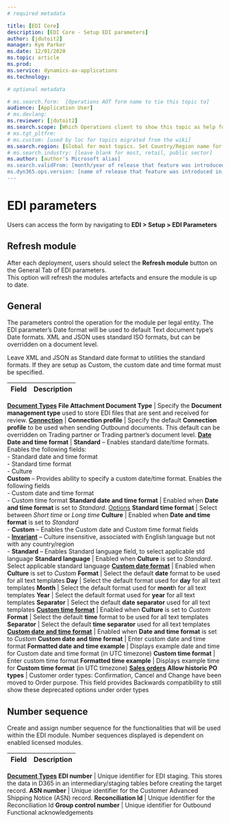 ```yaml
---
# required metadata

title: [EDI Core]
description: [EDI Core - Setup EDI parameters]
author: [jdutoit2]
manager: Kym Parker
ms.date: 12/01/2020
ms.topic: article
ms.prod: 
ms.service: dynamics-ax-applications
ms.technology: 

# optional metadata

# ms.search.form:  [Operations AOT form name to tie this topic to]
audience: [Application User]
# ms.devlang: 
ms.reviewer: [jdutoit2]
ms.search.scope: [Which Operations client to show this topic as help for, to be set by content strategist, see list here: https://microsoft.sharepoint.com/teams/DynDoc/_layouts/15/WopiFrame.aspx?sourcedoc={23419e1c-eb64-42e9-aa9b-79875b428718}&action=edit&wd=target%28Core%20Dynamics%20AX%20CP%20requirements%2Eone%7C4CC185C0%2DEFAA%2D42CD%2D94B9%2D8F2A45E7F61A%2FVersions%20list%20for%20docs%20topics%7CC14BE630%2D5151%2D49D6%2D8305%2D554B5084593C%2F%29]
# ms.tgt_pltfrm: 
# ms.custom: [used by loc for topics migrated from the wiki]
ms.search.region: [Global for most topics. Set Country/Region name for localizations]
# ms.search.industry: [leave blank for most, retail, public sector]
ms.author: [author's Microsoft alias]
ms.search.validFrom: [month/year of release that feature was introduced in, in format yyyy-mm-dd]
ms.dyn365.ops.version: [name of release that feature was introduced in, see list here: https://microsoft.sharepoint.com/teams/DynDoc/_layouts/15/WopiFrame.aspx?sourcedoc={23419e1c-eb64-42e9-aa9b-79875b428718}&action=edit&wd=target%28Core%20Dynamics%20AX%20CP%20requirements%2Eone%7C4CC185C0%2DEFAA%2D42CD%2D94B9%2D8F2A45E7F61A%2FVersions%20list%20for%20docs%20topics%7CC14BE630%2D5151%2D49D6%2D8305%2D554B5084593C%2F%29]
---
```


# EDI parameters
Users can access the form by navigating to **EDI > Setup > EDI Parameters**

## Refresh module
After each deployment, users should select the **Refresh module** button on the General Tab of EDI parameters.  
This option will refresh the modules artefacts and ensure the module is up to date.

## General
The parameters control the operation for the module per legal entity.
The EDI parameter’s Date format will be used to default Text document type’s Date formats. 
XML and JSON uses standard ISO formats, but can be overridden on a document level.

Leave XML and JSON as Standard date format to utilities the standard formats. 
If they are setup as Custom, the custom date and time format must be specified.

**Field** 	                      | **Description**
:-------------------------------- |:-------------------------------------
<ins>**Document Types**</ins>
**File Attachment Document Type** |	Specify the **Document management type** used to store EDI files that are sent and received for review.
<ins>**Connection**</ins>         |
**Connection profile**	          | Specify the default **Connection profile** to be used when sending Outbound documents. This default can be overridden on Trading partner or Trading partner’s document level.
<ins>**Date**</ins>
**Date and time format**          |	**Standard** – Enables standard date/time formats. Enables the following fields: <br> -	Standard date and time format <br> -	Standard time format <br> -	Culture <br> **Custom** – Provides ability to specify a custom date/time format. Enables the following fields <br> -	Custom date and time format <br> - Custom time format
**Standard date and time format** |	Enabled when **Date and time format** is set to _Standard_. [Options](https://docs.microsoft.com/en-us/dotnet/standard/base-types/standard-date-and-time-format-strings)
**Standard time format**          |	Select between *Short time* or *Long time*
**Culture**                       |	Enabled when **Date and time format** is set to _Standard_ <br> -	**Custom** – Enables the Custom date and Custom time format fields <br> -	**[Invariant](https://docs.microsoft.com/en-us/dotnet/api/system.globalization.cultureinfo.invariantculture?view=netframework-4.8)** – Culture insensitive, associated with English language but not with any country/region <br> -	**Standard** – Enables Standard language field, to select applicable std language 
**Standard language**             |	Enabled when **Culture** is set to *Standard*. <br> Select applicable standard language
<ins>**Custom date format**</ins> | Enabled when **Culture** is set to *Custom*
**Format**                        |	Select the default **date** format to be used for all text templates
**Day**                           |	Select the default format used for **day** for all text templates
**Month**                         |	Select the default format used for **mont**h for all text templates
**Year**                          |	Select the default format used for **year** for all text templates
**Separator**                     |	Select the default **date separator** used for all text templates
<ins>**Custom time format**</ins> | Enabled when **Culture** is set to *Custom*
**Format**                        |	Select the default **time** format to be used for all text templates
**Separator**                     |	Select the default **time separator** used for all text templates
<ins>**Custom date and time format**</ins> | Enabled when **Date and time format** is set to _Custom_
**Custom date and time format**   |	Enter custom date and time format
**Formatted date and time example** |	Displays example date and time for Custom date and time format (in UTC timezone)
**Custom time format**            |	Enter custom time format
**Formatted time example**        |	Displays example time for **Custom time format** (in UTC timezone)
<ins>**Sales orders**</ins>
**Allow historic PO types**       |	Customer order types: Confirmation, Cancel and Change have been moved to Order purpose. This field provides Backwards compatibility to still show these deprecated options under order types

## Number sequence
Create and assign number sequence for the functionalities that will be used within the EDI module. Number sequences displayed is dependent on enabled licensed modules.

**Field** 	                      | **Description**
:-------------------------------- |:-------------------------------------
<ins>**Document Types**</ins>
**EDI number**                    |	Unique identifier for EDI staging. This stores the data in D365 in an intermediary/staging tables before creating the target record.
**ASN number**                    |	Unique identifier for the Customer Advanced Shipping Notice (ASN) record. 
**Reconciliation Id**             |	Unique identifier for the Reconciliation Id
**Group control number**          |	Unique identifier for Outbound Functional acknowledgements
